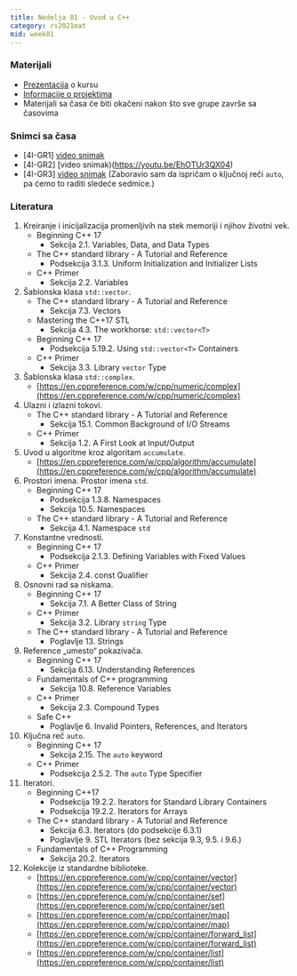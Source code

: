 ```yaml
---
title: Nedelja 01 - Uvod u C++
category: rs2021mat
mid: week01
---
```


### Materijali

- [Prezentacija](http://enastava.matf.bg.ac.rs/~nikola_ajzenhamer/2020-2021/rs//o-kursu.pdf) o kursu 
- [Informacije o projektima](https://docs.google.com/document/d/1q13w99Jr4e6dK2eSsOLzcTrerUJixsjwG_WRRmvg-MA/edit?usp=sharing)
- Materijali sa časa će biti okačeni nakon što sve grupe završe sa časovima

### Snimci sa časa

- [4I-GR1] [video snimak](https://youtu.be/-dhuiEqn_Gw)
- [4I-GR2] [video snimak)(https://youtu.be/EhOTUr3QX04)
- [4I-GR3] [video snimak](http://enastava.matf.bg.ac.rs/~nikola_ajzenhamer/2020-2021/rs/RS%2001.mp4) (Zaboravio sam da ispričam o ključnoj reči `auto`, pa ćemo to raditi sledeće sedmice.)

### Literatura

1. Kreiranje i inicijalizacija promenljivih na stek memoriji i njihov životni vek.
    - Beginning C++ 17
        - Sekcija 2.1. Variables, Data, and Data Types
    - The C++ standard library - A Tutorial and Reference
        - Podsekcija 3.1.3. Uniform Initialization and Initializer Lists
    - C++ Primer
        - Sekcija 2.2. Variables
1. Šablonska klasa `std::vector`.
    - The C++ standard library - A Tutorial and Reference
        - Sekcija 7.3. Vectors
    - Mastering the C++17 STL
        - Sekcija 4.3. The workhorse: `std::vector<T>`
    - Beginning C++ 17
        - Podsekcija 5.19.2. Using `std::vector<T>` Containers
    - C++ Primer
        - Sekcija 3.3. Library `vector` Type
1. Šablonska klasa `std::complex`.
    - [https://en.cppreference.com/w/cpp/numeric/complex](https://en.cppreference.com/w/cpp/numeric/complex)
1. Ulazni i izlazni tokovi.
    - The C++ standard library - A Tutorial and Reference
        - Sekcija 15.1. Common Background of I/O Streams
    - C++ Primer
        - Sekcija 1.2. A First Look at Input/Output
1. Uvod u algoritme kroz algoritam `accumulate`.
    - [https://en.cppreference.com/w/cpp/algorithm/accumulate](https://en.cppreference.com/w/cpp/algorithm/accumulate)
1. Prostori imena. Prostor imena `std`.
    - Beginning C++ 17
        - Podsekcija 1.3.8. Namespaces
        - Sekcija 10.5. Namespaces
    - The C++ standard library - A Tutorial and Reference
        - Sekcija 4.1. Namespace `std`
1. Konstantne vrednosti.
    - Beginning C++ 17
        - Podsekcija 2.1.3. Defining Variables with Fixed Values
    - C++ Primer
        - Sekcija 2.4. const Qualifier
1. Osnovni rad sa niskama.
    - Beginning C++ 17
        - Sekcija 7.1. A Better Class of String
    - C++ Primer
        - Sekcija 3.2. Library `string` Type
    - The C++ standard library - A Tutorial and Reference
        - Poglavlje 13. Strings
1. Reference „umesto“ pokazivača.
    - Beginning C++ 17
        - Sekcija 6.13. Understanding References
    - Fundamentals of C++ programming
        - Sekcija 10.8. Reference Variables
    - C++ Primer
        - Sekcija 2.3. Compound Types
    - Safe C++
        - Poglavlje 6. Invalid Pointers, References, and Iterators
1. Ključna reč `auto`.
    - Beginning C++ 17
        - Sekcija 2.15. The `auto` keyword
    - C++ Primer
        - Podsekcija 2.5.2. The `auto` Type Specifier
1. Iteratori.
    - Beginning C++17
        - Podsekcija 19.2.2. Iterators for Standard Library Containers
        - Podsekcija 19.2.2. Iterators for Arrays
    - The C++ standard library - A Tutorial and Reference
        - Sekcija 6.3. Iterators (do podsekcije 6.3.1)
        - Poglavlje 9. STL Iterators (bez sekcija 9.3, 9.5. i 9.6.)
    - Fundamentals of C++ Programming
        - Sekcija 20.2. Iterators
1. Kolekcije iz standardne biblioteke.
    - [https://en.cppreference.com/w/cpp/container/vector](https://en.cppreference.com/w/cpp/container/vector)
    - [https://en.cppreference.com/w/cpp/container/set](https://en.cppreference.com/w/cpp/container/set)
    - [https://en.cppreference.com/w/cpp/container/map](https://en.cppreference.com/w/cpp/container/map)
    - [https://en.cppreference.com/w/cpp/container/forward_list](https://en.cppreference.com/w/cpp/container/forward_list)
    - [https://en.cppreference.com/w/cpp/container/list](https://en.cppreference.com/w/cpp/container/list)

